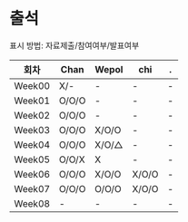 # 출석

표시 방법: 자료제출/참여여부/발표여부

| 회차  | Chan  | Wepol | chi       |.      |
|------|-------|-------|-----------|-------|
|Week00| X/-   | -     | -         | -     |
|Week01| O/O/O | -     | -         | -     |
|Week02| O/O/O | -     | -         | -     |
|Week03| O/O/O | X/O/O | -         | -     |
|Week04| O/O/O | X/O/△ | -         | -     |
|Week05| O/O/X | X     | -         | -     |
|Week06| O/O/O | X/O/O | X/O/O     | -     |
|Week07| O/O/O | O/O/O | X/O/O     | -     |
|Week08| -     | -     | -         | -     |
